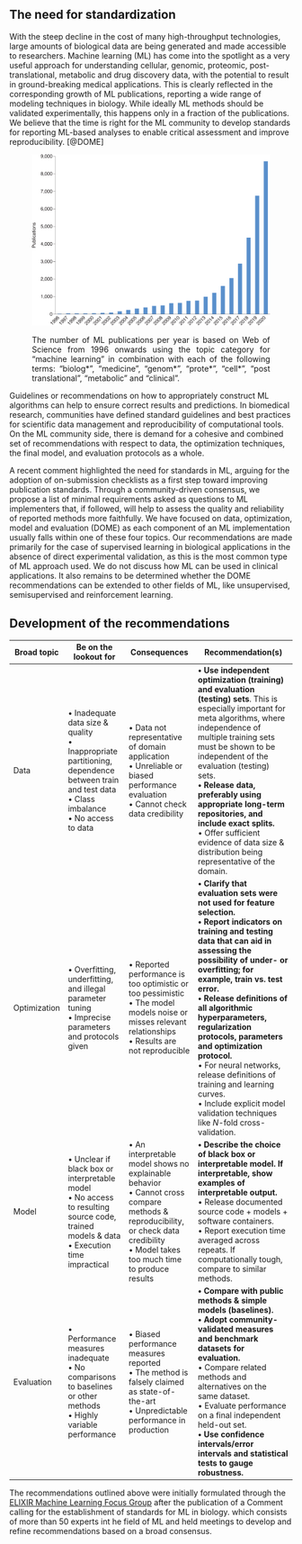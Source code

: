 ## The need for standardization

With the steep decline in the cost of many high-throughput technologies, large amounts of biological data are being generated and made accessible to researchers. 
Machine learning (ML) has come into the spotlight as a very useful approach for understanding cellular, genomic, proteomic, post-translational, metabolic and drug discovery data, with the potential to result in ground-breaking medical applications. 
This is clearly reflected in the corresponding growth of ML publications, reporting a wide range of modeling techniques in biology. 
While ideally ML methods should be validated experimentally, this happens only in a fraction of the publications. 
We believe that the time is right for the ML community to develop standards for reporting ML-based analyses to enable critical assessment and improve reproducibility. [@DOME]


<figure>
<img src="../../assets/images/ML_Biology.png" width="600" alt="Bar plots showing the trend of usage of ML in Biology."/>
<figcaption> <p style='text-align: justify;'>The number of ML publications per year is based on Web of Science from 1996 onwards using the topic category for “machine learning” in combination with each of the following terms: “biolog*”, “medicine”, “genom*”, “prote*”, “cell*”, “post translational”, “metabolic” and “clinical”. </p></figcaption>
</figure>


Guidelines or recommendations on how to appropriately construct ML algorithms can help to ensure correct results and predictions. 
In biomedical research, communities have defined standard guidelines and best practices for scientific data management and reproducibility of computational tools. 
On the ML community side, there is demand for a cohesive and combined set of recommendations with respect to data, the optimization techniques, the final model, and evaluation protocols as a whole.


A recent comment highlighted the need for standards in ML, arguing for the adoption of on-submission checklists as a first step toward improving publication standards. 
Through a community-driven consensus, we propose a list of minimal requirements asked as questions to ML implementers that, if followed, will help to assess the quality and reliability of reported methods more faithfully. 
We have focused on data, optimization, model and evaluation (DOME) as each component of an ML implementation usually falls within one of these four topics.
Our recommendations are made primarily for the case of supervised learning in biological applications in the absence of direct experimental validation, as this is the most common type of ML approach used. 
We do not discuss how ML can be used in clinical applications. It also remains to be determined whether the DOME recommendations can be extended to other fields of ML, like unsupervised, semisupervised and reinforcement learning.

## Development of the recommendations


| __Broad topic__     | __Be on the lookout for__       | 	__Consequences__     | __Recommendation(s)__		|
|-------    |-------    |---------  | --------- |
| Data     		| • Inadequate data size & quality <br> • Inappropriate partitioning, dependence between train and test data <br> • Class imbalance <br> • No access to data <br>   | • Data not representative of domain application <br> • Unreliable or biased performance evaluation <br> • Cannot check data credibility   | __• Use independent optimization (training) and evaluation (testing) sets__. This is especially important for meta algorithms, where independence of multiple training sets must be shown to be independent of the evaluation (testing) sets. <br> __• Release data, preferably using appropriate long-term repositories, and include exact splits.__  <br> • Offer sufficient evidence of data size & distribution being representative of the domain.|
| Optimization  | • Overfitting, underfitting, and illegal parameter tuning <br> • Imprecise parameters and protocols given <br>  | • Reported performance is too optimistic or too pessimistic <br> • The model models noise or misses relevant relationships <br> • Results are not reproducible | __• Clarify that evaluation sets were not used for feature selection.__ <br> __• Report indicators on training and testing data that can aid in assessing the possibility of under- or overfitting; for example, train vs. test error.__ <br> __• Release definitions of all algorithmic hyperparameters, regularization protocols, parameters and optimization protocol.__ <br> • For neural networks, release definitions of training and learning curves.  <br>  • Include explicit model validation techniques like *N*-fold cross-validation. |
| Model     	| • Unclear if black box or interpretable model <br> • No access to resulting source code, trained models & data <br> • Execution time impractical | • An interpretable model shows no explainable behavior <br> • Cannot cross compare methods & reproducibility, or check data credibility <br> • Model takes too much time to produce results | __• Describe the choice of black box or interpretable model. If interpretable, show examples of interpretable output.__ <br> • Release documented source code + models + software containers. <br> • Report execution time averaged across repeats. If computationally tough, compare to similar methods. |
| Evaluation    | • Performance measures inadequate <br> • No comparisons to baselines or other methods <br> • Highly variable performance | • Biased performance measures reported <br> • The method is falsely claimed as state-of-the-art <br> • Unpredictable performance in production | __• Compare with public methods & simple models (baselines).__ <br> __• Adopt community-validated measures and benchmark datasets for evaluation.__ <br> • Compare related methods and alternatives on the same dataset.  <br> • Evaluate performance on a final independent held-out set.  <br> __• Use confidence intervals/error intervals and statistical tests to gauge robustness.__ |


The recommendations outlined above were initially formulated through the [ELIXIR Machine Learning Focus Group](https://elixir-europe.org/focus-groups/machine-learning) after the publication of a Comment calling for the establishment of standards for ML in biology. 
which consists of more than 50 experts int he field of ML and held meetings to develop and refine recommendations based on a broad consensus.




